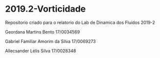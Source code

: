 # 2019.2-Vorticidade
Repositorio criado para o relatorio do Lab de Dinamica dos Fluidos 2019-2

Geordana Martins Bento 17/0034569

Gabriel Familiar Amorim da Silva 17/0069273

Allecsander Lélis Silva 17/0028348
